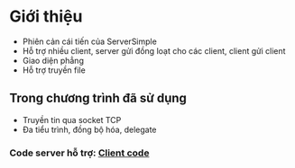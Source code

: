 # Giới thiệu
* Phiên cản cái tiến của ServerSimple
* Hỗ trợ nhiều client, server gửi đồng loạt cho các client, client gửi client
* Giao diện phẳng
* Hỗ trợ truyền file 
## Trong chương trình đã sử dụng
* Truyền tin qua socket TCP
* Đa tiểu trình, đồng bộ hóa, delegate
### Code server hỗ trợ: [Client code](https://github.com/huynhchinh307/ClientPlus "Client code")
